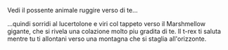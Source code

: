 Vedi il possente animale ruggire verso di te...

...quindi sorridi al lucertolone e viri col tappeto verso
il Marshmellow gigante, che si rivela una colazione molto piu gradita di te.
Il t-rex ti saluta mentre tu ti allontani verso una montagna che si staglia
all'orizzonte.
